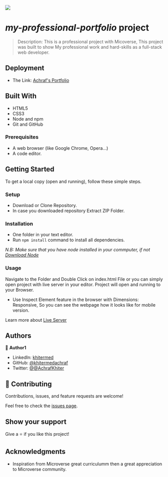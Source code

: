 ![](https://img.shields.io/badge/Microverse-blueviolet)

# **_my-professional-portfolio_** project

> Description: This is a professional project with Micoverse, This project was built to show My professional work and hard-skills as a full-stack web developer.

## Deployment

- The Link:  [Achraf's Portfolio](https://khitermedachraf.github.io/my-professional-portfolio/)

## Built With

- HTML5
- CSS3
- Node and npm
- Git and GitHub

### Prerequisites

- A web browser (like Google Chrome, Opera...)
- A code editor.

## Getting Started

To get a local copy (open and running), follow these simple steps.

### Setup

- Download or Clone Repository.
- In case you downloaded repository Extract ZIP Folder.

### Installation

- One folder in your text editor.
- Run `npm install` command to install all dependencies.

_N.B: Make sure that you have node installed in your commputer, if not [Download Node](https://nodejs.org/en/)_

### Usage

Navigate to the Folder and Double Click on index.html File or you can simply open project with live server in your editor.
Project will open and running to your Browser.

- Use Inspect Element feature in the browser with Dimensions: Responsive, So you can see the webpage how it looks like for mobile version.

Learn more about [Live Server](https://marketplace.visualstudio.com/items?itemName=ritwickdey.LiveServer#:~:text=Shortcuts%20to%20Start%2FStop%20Server&text=Open%20a%20HTML%20file%20and,on%20Open%20with%20Live%20Server%20.&text=Open%20the%20Command%20Pallete%20by,Server%20to%20stop%20a%20server)

## Authors

👤 **Author1**

- LinkedIn: [khitermed](https://www.linkedin.com/in/khitermed/)
- GitHub: [@khitermedachraf](https://github.com/khitermedachraf)
- Twitter: [@@AchrafKhiter](https://twitter.com/AchrafKhiter)

## 🤝 Contributing

Contributions, issues, and feature requests are welcome!

Feel free to check the [issues page](../../issues/).

## Show your support

Give a ⭐️ if you like this project!

## Acknowledgments

- Inspiration from Microverse great curriculumm then a great appreciation to Microverse community.
